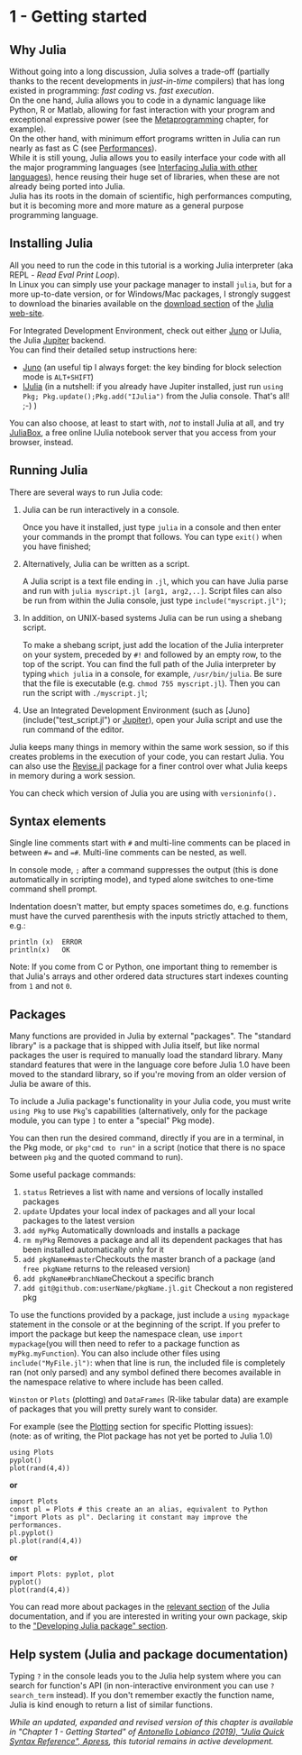 # 1 - Getting started

## Why Julia

Without going into a long discussion, Julia solves a trade-off \(partially thanks to the recent developments in _just-in-time_ compilers\) that has long existed in programming: _fast coding_ vs. _fast execution_.  
On the one hand, Julia allows you to code in a dynamic language like Python, R or Matlab, allowing for fast interaction with your program and exceptional expressive power \(see the [Metaprogramming](metaprogramming.md) chapter, for example\).  
On the other hand, with minimum effort programs written in Julia can run nearly as fast as C \(see [Performances](performances.md)\).  
While it is still young, Julia allows you to easily interface your code with all the major programming languages \(see [Interfacing Julia with other languages](interfacing-julia-with-other-languages.md)\), hence reusing their huge set of libraries, when these are not already being ported into Julia.  
Julia has its roots in the domain of scientific, high performances computing, but it is becoming more and more mature as a general purpose programming language.

## Installing Julia

All you need to run the code in this tutorial is a working Julia interpreter \(aka REPL - _Read Eval Print Loop_\).  
In Linux you can simply use your package manager to install `julia`, but for a more up-to-date version, or for Windows/Mac packages, I strongly suggest to download the binaries available on the [download section](http://julialang.org/downloads/) of the [Julia web-site](http://julialang.org).

For Integrated Development Environment, check out either [Juno](http://junolab.org/) or IJulia, the Julia [Jupiter](http://jupyter.org/) backend.  
You can find their detailed setup instructions here:

* [Juno](https://github.com/JunoLab/uber-juno/blob/master/setup.md) \(an useful tip I always forget: the key binding for block selection mode is `ALT+SHIFT`\)
* [IJulia](https://github.com/JuliaLang/IJulia.jl) \(in a nutshell: if you already have Jupiter installed, just run `using Pkg; Pkg.update();Pkg.add("IJulia")` from the Julia console. That's all! ;-\) \)

You can also choose, at least to start with, _not_ to install Julia at all, and try [JuliaBox](https://juliabox.com/), a free online IJulia notebook server that you access from your browser, instead.

## Running Julia

There are several ways to run Julia code:

1. Julia can be run interactively in a console.

   Once you have it installed, just type `julia` in a console and then enter your commands in the prompt that follows. You can  type `exit()` when you have finished;

2. Alternatively, Julia can be written as a script.

   A Julia script is a text file ending in `.jl`, which you can have Julia parse and run with `julia myscript.jl [arg1, arg2,..]`.
   Script files can also  be run from within the Julia console, just type `include("myscript.jl")`;
   
4. In addition, on UNIX-based systems Julia can be run using a shebang script.

   To make a shebang script, just add the location of the Julia interpreter on your system, preceded by `#!` and followed by an empty row, to the top of the script. You can find the full path of the Julia interpreter by typing `which julia` in a console, for example, `/usr/bin/julia`. Be sure that the file is executable \(e.g. `chmod 755 myscript.jl`\). Then you can run the script with `./myscript.jl`;
   
5. Use an Integrated Development Environment \(such as \[Juno\]\(include\("test\_script.jl"\) or [Jupiter](http://jupyter.org/)\), open your Julia script and use the run command of the editor.

Julia keeps many things in memory within the same work session, so if this creates problems in the execution of your code, you can restart Julia. You can also use the [Revise.jl](https://github.com/timholy/Revise.jl) package for a finer control over what Julia keeps in memory during a work session.

You can check which version of Julia you are using with `versioninfo().`

## Syntax elements

Single line comments start with `#` and multi-line comments can be placed in between `#=` and `=#`. Multi-line comments can be nested, as well.

In console mode, `;` after a command suppresses the output \(this is done automatically in scripting mode\), and typed alone switches to one-time command shell prompt.

Indentation doesn't matter, but empty spaces sometimes do, e.g. functions must have the curved parenthesis with the inputs strictly attached to them, e.g.:

```text
println (x)  ERROR  
println(x)   OK
```

Note: If you come from C or Python, one important thing to remember is that Julia's arrays and other ordered data structures start indexes counting from `1` and not `0`.

## Packages

Many functions are provided in Julia by external "packages". The "standard library" is a package that is shipped with Julia itself, but like normal packages the user is required to manually load the standard library. Many standard features that were in the language core before Julia 1.0 have been moved to the standard library, so if you're moving from an older version of Julia be aware of this.

To include a Julia package's functionality in your Julia code, you must write `using Pkg` to use `Pkg`'s capabilities \(alternatively, only for the package module, you can type `]` to enter a "special" Pkg mode\).

You can then run the desired command, directly if you are in a terminal, in the Pkg mode, or `pkg"cmd to run"` in a script \(notice that there is no space between `pkg` and the quoted command to run\). 

Some useful package commands:

1. `status` Retrieves a list with name and versions of locally installed packages
2. `update` Updates your local index of packages and all your local packages to the latest version
3. `add myPkg` Automatically downloads and installs a package
4. `rm myPkg` Removes a package and all its dependent packages that has been installed automatically only for it
5. `add pkgName#master`Checkouts the master branch of a package \(and `free pkgName` returns to the released version\)
6. `add pkgName#branchName`Checkout a specific branch
7. `add git@github.com:userName/pkgName.jl.git` Checkout a non registered pkg

To use the functions provided by a package, just include a `using mypackage` statement in the console or at the beginning of the script. If you prefer to import the package but keep the namespace clean, use `import mypackage`\(you will then need to refer to a package function as `myPkg.myFunction`\). You can also include other files using `include("MyFile.jl")`: when that line is run, the included file is completely ran \(not only parsed\) and any symbol defined there becomes available in the namespace relative to where include has been called.

`Winston` or `Plots` \(plotting\) and `DataFrames` \(R-like tabular data\) are example of packages that you will pretty surely want to consider.

For example \(see the [Plotting](../useful-packages/plotting.md) section for specific Plotting issues\):  
\(note: as of writing, the Plot package has not yet be ported to Julia 1.0\)

```text
using Plots
pyplot()
plot(rand(4,4))
```

**or**

```text
import Plots
const pl = Plots # this create an an alias, equivalent to Python "import Plots as pl". Declaring it constant may improve the performances.
pl.pyplot()
pl.plot(rand(4,4))
```

**or**

```text
import Plots: pyplot, plot
pyplot()
plot(rand(4,4))
```

You can read more about packages  in the [relevant section](https://docs.julialang.org/en/stable/manual/packages) of the Julia documentation, and if you are interested in writing your own package, skip to the ["Developing Julia package" section](11-developing-julia-packages.md).

## Help system \(Julia and package documentation\)

Typing `?` in the console leads you to the Julia help system where you can search for function's API \(in non-interactive environment you can use `?search_term` instead\). If you don't remember exactly the function name, Julia is kind enough to return a list of similar functions.


_While an updated, expanded and revised version of this chapter is available in "Chapter 1 - Getting Started" of [Antonello Lobianco (2019), "Julia Quick Syntax Reference", Apress](https://julia-book.com), this tutorial remains in active development._
